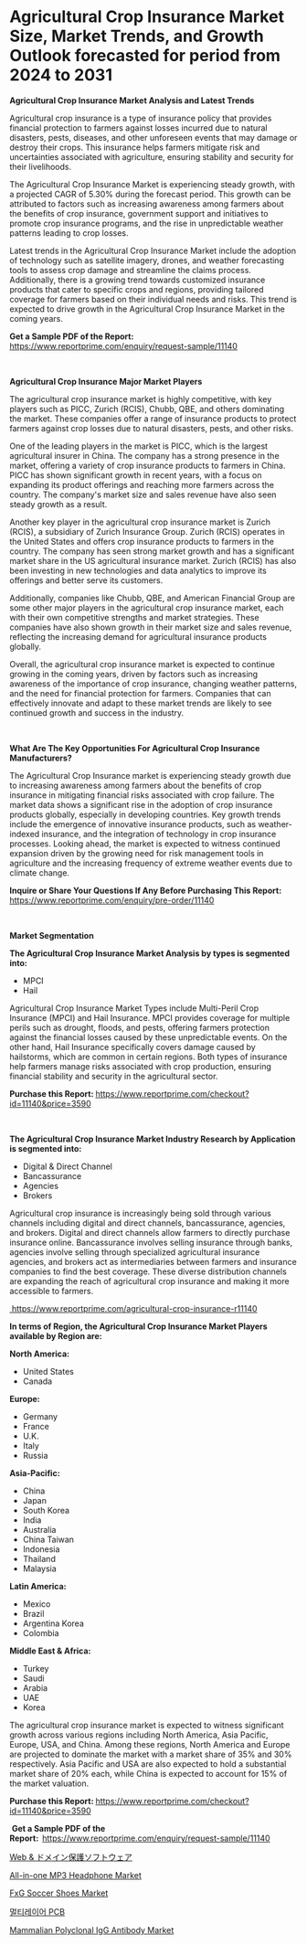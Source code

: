 <p><h1>Agricultural Crop Insurance Market Size, Market Trends, and Growth Outlook forecasted for period from 2024 to 2031</h1></p><p><strong>Agricultural Crop Insurance Market Analysis and Latest Trends</strong></p>
<p><p>Agricultural crop insurance is a type of insurance policy that provides financial protection to farmers against losses incurred due to natural disasters, pests, diseases, and other unforeseen events that may damage or destroy their crops. This insurance helps farmers mitigate risk and uncertainties associated with agriculture, ensuring stability and security for their livelihoods.</p><p>The Agricultural Crop Insurance Market is experiencing steady growth, with a projected CAGR of 5.30% during the forecast period. This growth can be attributed to factors such as increasing awareness among farmers about the benefits of crop insurance, government support and initiatives to promote crop insurance programs, and the rise in unpredictable weather patterns leading to crop losses.</p><p>Latest trends in the Agricultural Crop Insurance Market include the adoption of technology such as satellite imagery, drones, and weather forecasting tools to assess crop damage and streamline the claims process. Additionally, there is a growing trend towards customized insurance products that cater to specific crops and regions, providing tailored coverage for farmers based on their individual needs and risks. This trend is expected to drive growth in the Agricultural Crop Insurance Market in the coming years.</p></p>
<p><strong>Get a Sample PDF of the Report:&nbsp;</strong> <a href="https://www.reportprime.com/enquiry/request-sample/11140">https://www.reportprime.com/enquiry/request-sample/11140</a></p>
<p>&nbsp;</p>
<p><strong>Agricultural Crop Insurance Major Market Players</strong></p>
<p><p>The agricultural crop insurance market is highly competitive, with key players such as PICC, Zurich (RCIS), Chubb, QBE, and others dominating the market. These companies offer a range of insurance products to protect farmers against crop losses due to natural disasters, pests, and other risks.</p><p>One of the leading players in the market is PICC, which is the largest agricultural insurer in China. The company has a strong presence in the market, offering a variety of crop insurance products to farmers in China. PICC has shown significant growth in recent years, with a focus on expanding its product offerings and reaching more farmers across the country. The company's market size and sales revenue have also seen steady growth as a result.</p><p>Another key player in the agricultural crop insurance market is Zurich (RCIS), a subsidiary of Zurich Insurance Group. Zurich (RCIS) operates in the United States and offers crop insurance products to farmers in the country. The company has seen strong market growth and has a significant market share in the US agricultural insurance market. Zurich (RCIS) has also been investing in new technologies and data analytics to improve its offerings and better serve its customers. </p><p>Additionally, companies like Chubb, QBE, and American Financial Group are some other major players in the agricultural crop insurance market, each with their own competitive strengths and market strategies. These companies have also shown growth in their market size and sales revenue, reflecting the increasing demand for agricultural insurance products globally.</p><p>Overall, the agricultural crop insurance market is expected to continue growing in the coming years, driven by factors such as increasing awareness of the importance of crop insurance, changing weather patterns, and the need for financial protection for farmers. Companies that can effectively innovate and adapt to these market trends are likely to see continued growth and success in the industry.</p></p>
<p>&nbsp;</p>
<p><strong>What Are The Key Opportunities For Agricultural Crop Insurance Manufacturers?</strong></p>
<p><p>The Agricultural Crop Insurance market is experiencing steady growth due to increasing awareness among farmers about the benefits of crop insurance in mitigating financial risks associated with crop failure. The market data shows a significant rise in the adoption of crop insurance products globally, especially in developing countries. Key growth trends include the emergence of innovative insurance products, such as weather-indexed insurance, and the integration of technology in crop insurance processes. Looking ahead, the market is expected to witness continued expansion driven by the growing need for risk management tools in agriculture and the increasing frequency of extreme weather events due to climate change.</p></p>
<p><strong>Inquire or Share Your Questions If Any Before Purchasing This Report:</strong> <a href="https://www.reportprime.com/enquiry/pre-order/11140">https://www.reportprime.com/enquiry/pre-order/11140</a></p>
<p>&nbsp;</p>
<p><strong>Market Segmentation</strong></p>
<p><strong>The Agricultural Crop Insurance Market Analysis by types is segmented into:</strong></p>
<p><ul><li>MPCI</li><li>Hail</li></ul></p>
<p><p>Agricultural Crop Insurance Market Types include Multi-Peril Crop Insurance (MPCI) and Hail Insurance. MPCI provides coverage for multiple perils such as drought, floods, and pests, offering farmers protection against the financial losses caused by these unpredictable events. On the other hand, Hail Insurance specifically covers damage caused by hailstorms, which are common in certain regions. Both types of insurance help farmers manage risks associated with crop production, ensuring financial stability and security in the agricultural sector.</p></p>
<p><strong>Purchase this Report:&nbsp;</strong><a href="https://www.reportprime.com/checkout?id=11140&price=3590">https://www.reportprime.com/checkout?id=11140&price=3590</a></p>
<p>&nbsp;</p>
<p><strong>The Agricultural Crop Insurance Market Industry Research by Application is segmented into:</strong></p>
<p><ul><li>Digital & Direct Channel</li><li>Bancassurance</li><li>Agencies</li><li>Brokers</li></ul></p>
<p><p>Agricultural crop insurance is increasingly being sold through various channels including digital and direct channels, bancassurance, agencies, and brokers. Digital and direct channels allow farmers to directly purchase insurance online. Bancassurance involves selling insurance through banks, agencies involve selling through specialized agricultural insurance agencies, and brokers act as intermediaries between farmers and insurance companies to find the best coverage. These diverse distribution channels are expanding the reach of agricultural crop insurance and making it more accessible to farmers.</p></p>
<p><a href="https://www.reportprime.com/agricultural-crop-insurance-r11140">&nbsp;https://www.reportprime.com/agricultural-crop-insurance-r11140</a></p>
<p><strong>In terms of Region, the Agricultural Crop Insurance Market Players available by Region are:</strong></p>
<p>
    <p> <strong> North America: </strong>
        <ul>
            <li>United States</li>
            <li>Canada</li>
        </ul>
        </p> 
    <p> <strong> Europe: </strong>
        <ul>
            <li>Germany</li>
            <li>France</li>
            <li>U.K.</li>
            <li>Italy</li>
            <li>Russia</li>
        </ul>
        </p> 
    <p> <strong> Asia-Pacific: </strong>
        <ul>
            <li>China</li>
            <li>Japan</li>
            <li>South Korea</li>
            <li>India</li>
            <li>Australia</li>
            <li>China Taiwan</li>
            <li>Indonesia</li>
            <li>Thailand</li>
            <li>Malaysia</li>
        </ul>
        </p> 
    <p> <strong> Latin America: </strong>
        <ul>
            <li>Mexico</li>
            <li>Brazil</li>
            <li>Argentina Korea</li>
            <li>Colombia</li>
        </ul>
        </p> 
    <p> <strong> Middle East & Africa: </strong>
        <ul>
            <li>Turkey</li>
            <li>Saudi</li>
            <li>Arabia</li>
            <li>UAE</li>
            <li>Korea</li>
        </ul>
    </p>
    </p>
<p><p>The agricultural crop insurance market is expected to witness significant growth across various regions including North America, Asia Pacific, Europe, USA, and China. Among these regions, North America and Europe are projected to dominate the market with a market share of 35% and 30% respectively. Asia Pacific and USA are also expected to hold a substantial market share of 20% each, while China is expected to account for 15% of the market valuation.</p></p>
<p><strong>Purchase this Report: </strong><a href="https://www.reportprime.com/checkout?id=11140&price=3590">https://www.reportprime.com/checkout?id=11140&price=3590</a></p>
<p>&nbsp;<strong>Get a Sample PDF of the Report:&nbsp;&nbsp;</strong><a href="https://www.reportprime.com/enquiry/request-sample/11140">https://www.reportprime.com/enquiry/request-sample/11140</a></p>
<p><strong></strong></p>
<p><p><a href="https://github.com/JacksonWiza1924/Market-Research-Report-List-1/blob/main/903454182326.md">Web & ドメイン保護ソフトウェア</a></p><p><a href="https://issuu.com/reportprime-2/docs/all-in-one-mp3-headphone-market-size-2030.pptx">All-in-one MP3 Headphone Market</a></p><p><a href="https://issuu.com/reportprime-2/docs/fxg-soccer-shoes-market-size-2030.pptx">FxG Soccer Shoes Market</a></p><p><a href="https://github.com/RichardLueilwitz787/Market-Research-Report-List-1/blob/main/704072276700.md">멀티레이어 PCB</a></p><p><a href="https://github.com/AlysaLedner2023/Market-Research-Report-List-1/blob/main/mammalian-polyclonal-igg-antibody-market.md">Mammalian Polyclonal IgG Antibody Market</a></p></p>